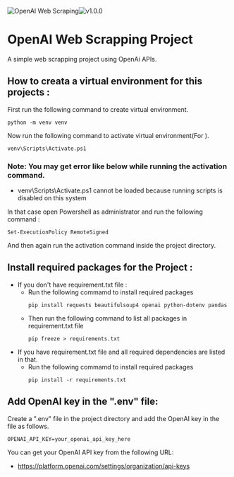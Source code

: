 ![OpenAI Web Scraping](https://img.shields.io/badge/OpenAI%20Web%20Scraping%20version-gray?style=flat)![v1.0.0](https://img.shields.io/badge/1.0.0-brightgreen?style=flat)

# OpenAI Web Scrapping Project
A simple web scrapping project using OpenAi APIs.


## How to creata a virtual environment for this projects :
First run the following command to create virtual environment.
```
python -m venv venv
```
Now run the following command to activate virtual environment(For ).
```
venv\Scripts\Activate.ps1
```

### Note: You may get error like below while running the activation command.
* venv\Scripts\Activate.ps1 cannot be loaded because running scripts is disabled on this system

In that case open Powershell as administrator and run the following command :
```
Set-ExecutionPolicy RemoteSigned
```

And then again run the activation command inside the project directory.
  
## Install required packages for the Project :
* If you don't have requirement.txt file : 
    * Run the following commamd to install required packages
        ```
        pip install requests beautifulsoup4 openai python-dotenv pandas
        ```
    * Then run the following command to list all packages in requirement.txt file
        ```
        pip freeze > requirements.txt
        ```
* If you have requirement.txt file and all required dependencies are listed in that.
    * Run the following commamd to install required packages
        ```
        pip install -r requirements.txt
        ```

## Add OpenAI key in the ".env" file: 
Create a ".env" file in the project directory and add the OpenAI key in the file as follows.
```
OPENAI_API_KEY=your_openai_api_key_here
```

You can get your OpenAI API key from the following URL: 
* https://platform.openai.com/settings/organization/api-keys